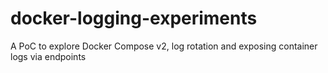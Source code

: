 # docker-logging-experiments

A PoC to explore Docker Compose v2, log rotation and exposing container logs via endpoints
